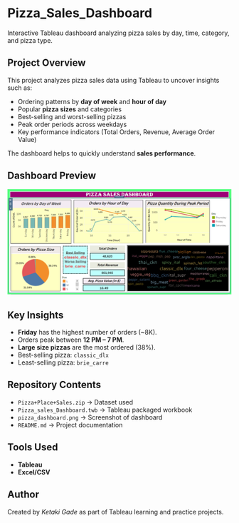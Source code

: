 # Pizza_Sales_Dashboard
Interactive Tableau dashboard analyzing pizza sales by day, time, category, and pizza type.

## Project Overview
This project analyzes pizza sales data using Tableau to uncover insights such as:
- Ordering patterns by **day of week** and **hour of day**
- Popular **pizza sizes** and categories
- Best-selling and worst-selling pizzas
- Peak order periods across weekdays
- Key performance indicators (Total Orders, Revenue, Average Order Value)

The dashboard helps to quickly understand **sales performance**.

## Dashboard Preview
![Pizza Sales Dashboard](Pizza_Dashboard.png)

## Key Insights
- **Friday** has the highest number of orders (~8K).  
- Orders peak between **12 PM – 7 PM**.  
- **Large size pizzas** are the most ordered (38%).  
- Best-selling pizza: `classic_dlx`  
- Least-selling pizza: `brie_carre` 

## Repository Contents
- `Pizza+Place+Sales.zip` → Dataset used
- `Pizza_sales_Dashboard.twb` → Tableau packaged workbook
- `pizza_dashboard.png` → Screenshot of dashboard  
- `README.md` → Project documentation  

## Tools Used
- **Tableau**  
- **Excel/CSV**

## Author
Created by *Ketaki Gade* as part of Tableau learning and practice projects.
